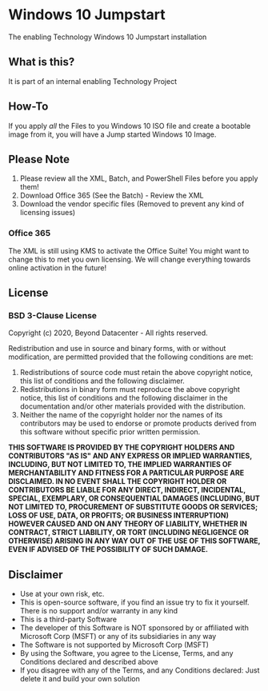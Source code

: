 # Windows 10 Jumpstart

The enabling Technology Windows 10 Jumpstart installation

## What is this?

It is part of an internal enabling Technology Project

## How-To

If you apply _all_ the Files to you Windows 10 ISO file and create a bootable image from it, you will have a Jump started Windows 10 Image.

## Please Note

1. Please review all the XML, Batch, and PowerShell Files before you apply them!
2. Download Office 365 (See the Batch) - Review the XML
3. Download the vendor specific files (Removed to prevent any kind of licensing issues)

### Office 365

The XML is still using KMS to activate the Office Suite! You might want to change this to met you own licensing. We will change everything towards online activation in the future!

## License

### BSD 3-Clause License

Copyright (c) 2020, Beyond Datacenter - All rights reserved.

Redistribution and use in source and binary forms, with or without modification, are permitted provided that the following conditions are met:

1. Redistributions of source code must retain the above copyright notice, this list of conditions and the following disclaimer.
2. Redistributions in binary form must reproduce the above copyright notice, this list of conditions and the following disclaimer in the documentation and/or other materials provided with the distribution.
3. Neither the name of the copyright holder nor the names of its contributors may be used to endorse or promote products derived from this software without specific prior written permission.

**THIS SOFTWARE IS PROVIDED BY THE COPYRIGHT HOLDERS AND CONTRIBUTORS "AS IS" AND ANY EXPRESS OR IMPLIED WARRANTIES, INCLUDING, BUT NOT LIMITED TO, THE IMPLIED WARRANTIES OF MERCHANTABILITY AND FITNESS FOR A PARTICULAR PURPOSE ARE DISCLAIMED. IN NO EVENT SHALL THE COPYRIGHT HOLDER OR CONTRIBUTORS BE LIABLE FOR ANY DIRECT, INDIRECT, INCIDENTAL, SPECIAL, EXEMPLARY, OR CONSEQUENTIAL DAMAGES (INCLUDING, BUT NOT LIMITED TO, PROCUREMENT OF SUBSTITUTE GOODS OR SERVICES; LOSS OF USE, DATA, OR PROFITS; OR BUSINESS INTERRUPTION) HOWEVER CAUSED AND ON ANY THEORY OF LIABILITY, WHETHER IN CONTRACT, STRICT LIABILITY, OR TORT (INCLUDING NEGLIGENCE OR OTHERWISE) ARISING IN ANY WAY OUT OF THE USE OF THIS SOFTWARE, EVEN IF ADVISED OF THE POSSIBILITY OF SUCH DAMAGE.**

## Disclaimer

* Use at your own risk, etc.
* This is open-source software, if you find an issue try to fix it yourself. There is no support and/or warranty in any kind
* This is a third-party Software
* The developer of this Software is NOT sponsored by or affiliated with Microsoft Corp (MSFT) or any of its subsidiaries in any way
* The Software is not supported by Microsoft Corp (MSFT)
* By using the Software, you agree to the License, Terms, and any Conditions declared and described above
* If you disagree with any of the Terms, and any Conditions declared: Just delete it and build your own solution
